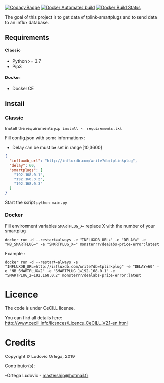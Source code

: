 [![Codacy Badge](https://api.codacy.com/project/badge/Grade/975f9c9d85ce4fb1b4c7f56a0735566e)](https://www.codacy.com/manual/M0NsTeRRR/tplink-smartplug-influxdb?utm_source=github.com&amp;utm_medium=referral&amp;utm_content=M0NsTeRRR/tplink-smartplug-influxdb&amp;utm_campaign=Badge_Grade)
[![Docker Automated build](https://img.shields.io/docker/cloud/automated/monsterrr/tplink-smartplug-influxdb?style=flat-square)](https://hub.docker.com/r/monsterrr/tplink-smartplug-influxdb)
[![Docker Build Status](https://img.shields.io/docker/cloud/build/monsterrr/tplink-smartplug-influxdb?style=flat-square)](https://hub.docker.com/r/monsterrr/tplink-smartplug-influxdb)

The goal of this project is to get data of tplink-smartplugs and to send data to an influx database. 

## Requirements
#### Classic
- Python >= 3.7
- Pip3

#### Docker
- Docker CE

## Install
### Classic
Install the requirements `pip install -r requirements.txt`

Fill config.json with some informations :

- Delay can be must be set in range [10,3600]
```json
{
  "influxdb_url": "http://influxdb.com/write?db=tplinkplug",
  "delay": 60,
  "smartplugs": [
    "192.168.0.1",
    "192.168.0.2",
    "192.168.0.3"
  ]
}
```
Start the script `python main.py`

### Docker
Fill environment variables
`SMARTPLUG_X=` replace X with the number of your smartplug

`docker run -d --restart=always -e "INFLUXDB_URL=" -e "DELAY=" -e "NB_SMARTPLUG=" -e "SMARTPLUG_X=" monsterrr/dealabs-price-error:latest`

Example :

`docker run -d --restart=always -e "INFLUXDB_URL=http://influxdb.com/write?db=tplinkplug" -e "DELAY=60" -e "NB_SMARTPLUG=2" -e "SMARTPLUG_1=192.168.0.1" -e "SMARTPLUG_2=192.168.0.2" monsterrr/dealabs-price-error:latest`
# Licence

The code is under CeCILL license.

You can find all details here: http://www.cecill.info/licences/Licence_CeCILL_V2.1-en.html

# Credits

Copyright © Ludovic Ortega, 2019

Contributor(s):

-Ortega Ludovic - mastership@hotmail.fr
